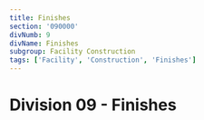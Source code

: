 ```yaml
---
title: Finishes
section: '090000'
divNumb: 9
divName: Finishes
subgroup: Facility Construction
tags: ['Facility', 'Construction', 'Finishes']
---
```


# Division 09 - Finishes
